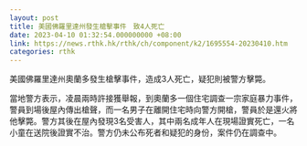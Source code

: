 ```yaml
---
layout: post
title: 美國佛羅里達州發生槍擊事件　致4人死亡
date: 2023-04-10 01:32:54.000000000 +08:00
link: https://news.rthk.hk/rthk/ch/component/k2/1695554-20230410.htm
categories: rthk
---
```


美國佛羅里達州奧蘭多發生槍擊事件，造成3人死亡，疑犯則被警方擊斃。

當地警方表示，凌晨兩時許接獲舉報，到奧蘭多一個住宅調查一宗家庭暴力事件，警員到場後屋內傳出槍聲，而一名男子在離開住宅時向警方開槍，警員於是還火將他擊斃。警方其後在屋內發現3名受害人，其中兩名成年人在現場證實死亡，一名小童在送院後證實不治。警方仍未公布死者和疑犯的身份，案件仍在調查中。
